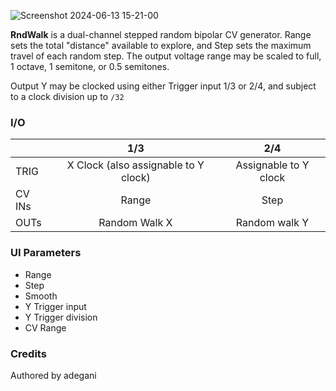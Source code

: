 ![Screenshot 2024-06-13 15-21-00](https://github.com/djphazer/O_C-Phazerville/assets/109086194/6c3dd101-3c91-4180-9f33-6130dc4763dd)

**RndWalk** is a dual-channel stepped random bipolar CV generator. Range sets the total "distance" available to explore, and Step sets the maximum travel of each random step. The output voltage range may be scaled to full, 1 octave, 1 semitone, or 0.5 semitones.

Output Y may be clocked using either Trigger input 1/3 or 2/4, and subject to a clock division up to `/32`

### I/O

|        | 1/3 | 2/4 |
| ------ | :-: | :-: |
| TRIG   |  X Clock (also assignable to Y clock)  |   Assignable to Y clock |
| CV INs |   Range  |  Step   |
| OUTs   |  Random Walk X   |  Random walk Y   |

### UI Parameters
 - Range
 - Step
 - Smooth
 - Y Trigger input
 - Y Trigger division
 - CV Range

### Credits
Authored by adegani